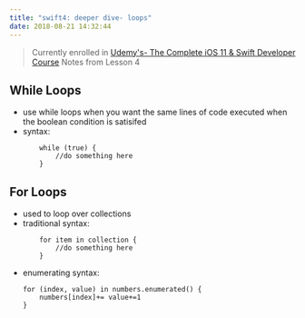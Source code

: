 ```yaml
---
title: "swift4: deeper dive- loops"
date: 2018-08-21 14:32:44
---
```


> Currently enrolled in <a href="https://www.udemy.com/complete-ios-11-developer-course" target="_blank">Udemy's- The Complete iOS 11 & Swift Developer Course</a> Notes from Lesson 4

## While Loops
* use while loops when you want the same lines of code executed when the boolean condition is satisifed
* syntax:
    ```
        while (true) {
            //do something here
        }
    ```

## For Loops
* used to loop over collections
* traditional syntax:  
    ```
        for item in collection {
            //do something here
        }
    ```
* enumerating syntax:
    ```
    for (index, value) in numbers.enumerated() {
        numbers[index]+= value+=1
    }
    ```